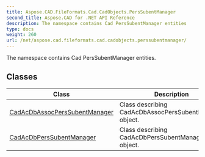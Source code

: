 ```yaml
---
title: Aspose.CAD.FileFormats.Cad.CadObjects.PersSubentManager
second_title: Aspose.CAD for .NET API Reference
description: The namespace contains Cad PersSubentManager entities
type: docs
weight: 260
url: /net/aspose.cad.fileformats.cad.cadobjects.perssubentmanager/
---
```

The namespace contains Cad PersSubentManager entities.

## Classes

| Class | Description |
| --- | --- |
| [CadAcDbAssocPersSubentManager](./cadacdbassocperssubentmanager/) | Class describing CadAcDbAssocPersSubentManager object. |
| [CadAcDbPersSubentManager](./cadacdbperssubentmanager/) | Class describing CadAcDbPersSubentManager object. |


